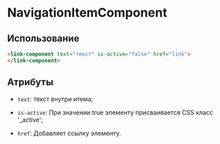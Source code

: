 # NavigationItemComponent

## Использование
```html
<link-component text="текст" is-active="false" href="link">
</link-component>
```

## Атрибуты

- `text`: текст внутри итема;

- `is-active`: При значении true элементу присваивается CSS класс '_active';

- `href`: Добавляет ссылку элементу.